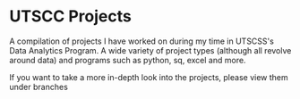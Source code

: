 # UTSCC Projects

A compilation of projects I have worked on during my time in UTSCSS's Data Analytics Program. A wide variety of project types (although all revolve around data) and programs such as python, sq, excel and more. 

If you want to take a more in-depth look into the projects, please view them under branches 
